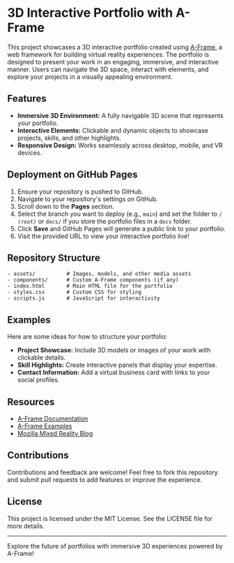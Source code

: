 # 3D Interactive Portfolio with A-Frame

This project showcases a 3D interactive portfolio created using [A-Frame](https://aframe.io/), a web framework for building virtual reality experiences. The portfolio is designed to present your work in an engaging, immersive, and interactive manner. Users can navigate the 3D space, interact with elements, and explore your projects in a visually appealing environment.

## Features

- **Immersive 3D Environment:** A fully navigable 3D scene that represents your portfolio.
- **Interactive Elements:** Clickable and dynamic objects to showcase projects, skills, and other highlights.
- **Responsive Design:** Works seamlessly across desktop, mobile, and VR devices.

## Deployment on GitHub Pages

1. Ensure your repository is pushed to GitHub.
2. Navigate to your repository's settings on GitHub.
3. Scroll down to the **Pages** section.
4. Select the branch you want to deploy (e.g., `main`) and set the folder to `/ (root)` or `docs/` if you store the portfolio files in a `docs` folder.
5. Click **Save** and GitHub Pages will generate a public link to your portfolio.
6. Visit the provided URL to view your interactive portfolio live!

## Repository Structure

```
- assets/          # Images, models, and other media assets
- components/      # Custom A-Frame components (if any)
- index.html       # Main HTML file for the portfolio
- styles.css       # Custom CSS for styling
- scripts.js       # JavaScript for interactivity
```

## Examples

Here are some ideas for how to structure your portfolio:

- **Project Showcase:** Include 3D models or images of your work with clickable details.
- **Skill Highlights:** Create interactive panels that display your expertise.
- **Contact Information:** Add a virtual business card with links to your social profiles.

## Resources

- [A-Frame Documentation](https://aframe.io/docs/)
- [A-Frame Examples](https://aframe.io/examples/)
- [Mozilla Mixed Reality Blog](https://blog.mozvr.com/)

## Contributions

Contributions and feedback are welcome! Feel free to fork this repository and submit pull requests to add features or improve the experience.

## License

This project is licensed under the MIT License. See the LICENSE file for more details.

---

Explore the future of portfolios with immersive 3D experiences powered by A-Frame!
